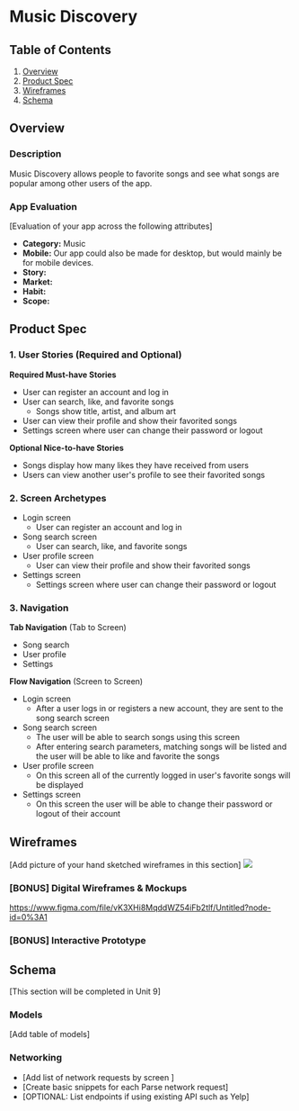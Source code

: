 # Music Discovery

## Table of Contents
1. [Overview](#Overview)
1. [Product Spec](#Product-Spec)
1. [Wireframes](#Wireframes)
2. [Schema](#Schema)

## Overview
### Description
Music Discovery allows people to favorite songs and see what songs are popular among other users of the app.

### App Evaluation
[Evaluation of your app across the following attributes]
- **Category:** Music
- **Mobile:** Our app could also be made for desktop, but would mainly be for mobile devices.
- **Story:** 
- **Market:** 
- **Habit:** 
- **Scope:** 

## Product Spec

### 1. User Stories (Required and Optional)

**Required Must-have Stories**

* User can register an account and log in
* User can search, like, and favorite songs
    * Songs show title, artist, and album art
* User can view their profile and show their favorited songs
* Settings screen where user can change their password or logout

**Optional Nice-to-have Stories**

* Songs display how many likes they have received from users
* Users can view another user's profile to see their favorited songs

### 2. Screen Archetypes

* Login screen
    * User can register an account and log in
* Song search screen
    * User can search, like, and favorite songs
* User profile screen
    * User can view their profile and show their favorited songs
* Settings screen
    * Settings screen where user can change their password or logout

### 3. Navigation

**Tab Navigation** (Tab to Screen)

* Song search
* User profile
* Settings

**Flow Navigation** (Screen to Screen)

* Login screen
    * After a user logs in or registers a new account, they are sent to the song search screen
* Song search screen
    * The user will be able to search songs using this screen
    * After entering search parameters, matching songs will be listed and the user will be able to like and favorite the songs
* User profile screen
    * On this screen all of the currently logged in user's favorite songs will be displayed
* Settings screen
    * On this screen the user will be able to change their password or logout of their account

## Wireframes
[Add picture of your hand sketched wireframes in this section]
<img src="https://i.imgur.com/98LzM0F.png">

### [BONUS] Digital Wireframes & Mockups
https://www.figma.com/file/vK3XHi8MqddWZ54iFb2tlf/Untitled?node-id=0%3A1
### [BONUS] Interactive Prototype

## Schema 
[This section will be completed in Unit 9]
### Models
[Add table of models]
### Networking
- [Add list of network requests by screen ]
- [Create basic snippets for each Parse network request]
- [OPTIONAL: List endpoints if using existing API such as Yelp]
